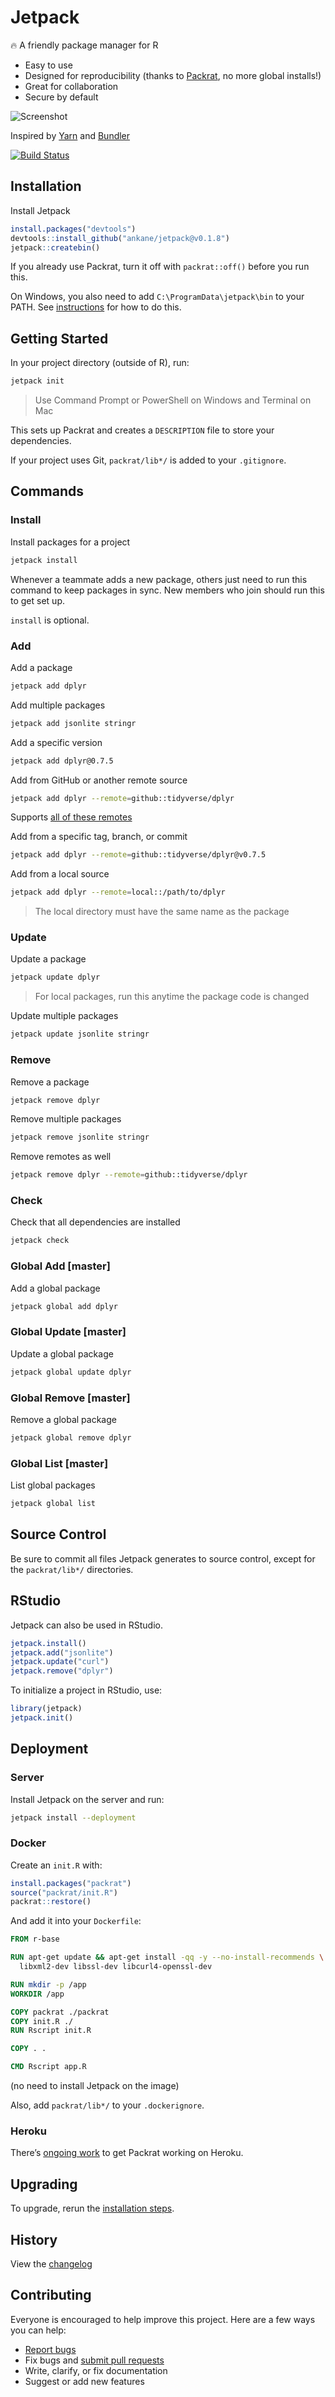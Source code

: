 # Jetpack

:fire: A friendly package manager for R

- Easy to use
- Designed for reproducibility (thanks to [Packrat](https://rstudio.github.io/packrat/), no more global installs!)
- Great for collaboration
- Secure by default

![Screenshot](https://gist.githubusercontent.com/ankane/b6988db2802aca68a589b31e41b44195/raw/62d228452da6c0a54330de33c6068da23d271996/console.gif)

Inspired by [Yarn](https://yarnpkg.com/) and [Bundler](https://bundler.io/)

[![Build Status](https://travis-ci.org/ankane/jetpack.svg?branch=master)](https://travis-ci.org/ankane/jetpack)

## Installation

Install Jetpack

```R
install.packages("devtools")
devtools::install_github("ankane/jetpack@v0.1.8")
jetpack::createbin()
```

If you already use Packrat, turn it off with `packrat::off()` before you run this.

On Windows, you also need to add `C:\ProgramData\jetpack\bin` to your PATH. See [instructions](https://www.howtogeek.com/118594/how-to-edit-your-system-path-for-easy-command-line-access/) for how to do this.

## Getting Started

In your project directory (outside of R), run:

```sh
jetpack init
```

> Use Command Prompt or PowerShell on Windows and Terminal on Mac

This sets up Packrat and creates a `DESCRIPTION` file to store your dependencies.

If your project uses Git, `packrat/lib*/` is added to your `.gitignore`.

## Commands

### Install

Install packages for a project

```sh
jetpack install
```

Whenever a teammate adds a new package, others just need to run this command to keep packages in sync. New members who join should run this to get set up.

`install` is optional.

### Add

Add a package

```sh
jetpack add dplyr
```

Add multiple packages

```sh
jetpack add jsonlite stringr
```

Add a specific version

```sh
jetpack add dplyr@0.7.5
```

Add from GitHub or another remote source

```sh
jetpack add dplyr --remote=github::tidyverse/dplyr
```

Supports [all of these remotes](https://cran.r-project.org/web/packages/devtools/vignettes/dependencies.html)

Add from a specific tag, branch, or commit

```sh
jetpack add dplyr --remote=github::tidyverse/dplyr@v0.7.5
```

Add from a local source

```sh
jetpack add dplyr --remote=local::/path/to/dplyr
```

> The local directory must have the same name as the package

### Update

Update a package

```sh
jetpack update dplyr
```

> For local packages, run this anytime the package code is changed

Update multiple packages

```sh
jetpack update jsonlite stringr
```

### Remove

Remove a package

```sh
jetpack remove dplyr
```

Remove multiple packages

```sh
jetpack remove jsonlite stringr
```

Remove remotes as well

```sh
jetpack remove dplyr --remote=github::tidyverse/dplyr
```

### Check

Check that all dependencies are installed

```sh
jetpack check
```

### Global Add [master]

Add a global package

```sh
jetpack global add dplyr
```

### Global Update [master]

Update a global package

```sh
jetpack global update dplyr
```

### Global Remove [master]

Remove a global package

```sh
jetpack global remove dplyr
```

### Global List [master]

List global packages

```sh
jetpack global list
```

## Source Control

Be sure to commit all files Jetpack generates to source control, except for the `packrat/lib*/` directories.

## RStudio

Jetpack can also be used in RStudio.

```R
jetpack.install()
jetpack.add("jsonlite")
jetpack.update("curl")
jetpack.remove("dplyr")
```

To initialize a project in RStudio, use:

```R
library(jetpack)
jetpack.init()
```

## Deployment

### Server

Install Jetpack on the server and run:

```sh
jetpack install --deployment
```

### Docker

Create an `init.R` with:

```R
install.packages("packrat")
source("packrat/init.R")
packrat::restore()
```

And add it into your `Dockerfile`:

```Dockerfile
FROM r-base

RUN apt-get update && apt-get install -qq -y --no-install-recommends \
  libxml2-dev libssl-dev libcurl4-openssl-dev

RUN mkdir -p /app
WORKDIR /app

COPY packrat ./packrat
COPY init.R ./
RUN Rscript init.R

COPY . .

CMD Rscript app.R
```

(no need to install Jetpack on the image)

Also, add `packrat/lib*/` to your `.dockerignore`.

### Heroku

There’s [ongoing work](https://github.com/virtualstaticvoid/heroku-buildpack-r/issues/110) to get Packrat working on Heroku.

## Upgrading

To upgrade, rerun the [installation steps](#installation).

## History

View the [changelog](https://github.com/ankane/jetpack/blob/master/NEWS.md)

## Contributing

Everyone is encouraged to help improve this project. Here are a few ways you can help:

- [Report bugs](https://github.com/ankane/jetpack/issues)
- Fix bugs and [submit pull requests](https://github.com/ankane/jetpack/pulls)
- Write, clarify, or fix documentation
- Suggest or add new features
